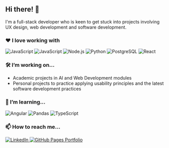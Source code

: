 ## Hi there! 👋

I'm a full-stack developer who is keen to get stuck into projects involving UX design, web development and software development.

### ❤️ I love working with

<div display="flex">
  <img src="https://img.shields.io/badge/-figma-F24E1E?logo=figma&logoColor=white&style=for-the-badge" alt="JavaScript"/>
  <img src="https://img.shields.io/badge/-javascript-F7DF1E?logo=javascript&logoColor=white&style=for-the-badge" alt="JavaScript"/>
  <img src="https://img.shields.io/badge/-nodedotjs-5FA04E?logo=nodedotjs&logoColor=white&style=for-the-badge" alt="Node.js"/>
  <img src="https://img.shields.io/badge/-python-3776AB?logo=python&logoColor=white&style=for-the-badge" alt="Python"/>
  <img src="https://img.shields.io/badge/-postgresql-4169E1?logo=postgresql&logoColor=white&style=for-the-badge" alt="PostgreSQL"/>
  <img src="https://img.shields.io/badge/-ReactJs-61DAFB?logo=react&logoColor=white&style=for-the-badge" alt="React"/>
</div>

### 🛠️ I’m working on...

- Academic projects in AI and Web Development modules 
- Personal projects to practice applying usability principles and the latest software development practices 

### 🌱 I’m learning...

<div display="flex">
  <img src="https://img.shields.io/badge/angular-0F0F11?style=for-the-badge&logo=angular&logoColor=white" alt="Angular"/>
  <img src="https://img.shields.io/badge/pandas-150458?style=for-the-badge&logo=pandas&logoColor=white" alt="Pandas"/>
  <img src="https://img.shields.io/badge/typescript-3178C6?style=for-the-badge&logo=typescript&logoColor=white" alt="TypeScript"/>
</div>

### 📫 How to reach me...

<div display="flex">
  <a href="https://linkedin.com/in/laura-davies-36199119a/">
    <img src="https://img.shields.io/badge/linkedin-%230077B5.svg?style=for-the-badge&logo=linkedin&logoColor=white" alt="LinkedIn"/>
  </a>
  <a href="https://lauradevx.github.io/my-portfolio">
    <img src="https://img.shields.io/badge/github-%231DA1F2.svg?style=for-the-badge&logo=github&logoColor=white" alt="GitHub Pages Portfolio"/>
  </a>
</div>

<!--
**LauraDevX/lauradevx** is a ✨ _special_ ✨ repository because its `README.md` (this file) appears on your GitHub profile.

Here are some ideas to get you started:

- 🔭 I’m currently working on ...
- 🌱 I’m currently learning ...
- 👯 I’m looking to collaborate on ...
- 🤔 I’m looking for help with ...
- 💬 Ask me about ...
- 📫 How to reach me: ...
- 😄 Pronouns: ...
- ⚡ Fun fact: ...
-->
